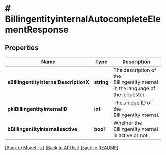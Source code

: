 # # BillingentityinternalAutocompleteElementResponse

## Properties

Name | Type | Description | Notes
------------ | ------------- | ------------- | -------------
**sBillingentityinternalDescriptionX** | **string** | The description of the Billingentityinternal in the language of the requester |
**pkiBillingentityinternalID** | **int** | The unique ID of the Billingentityinternal. |
**bBillingentityinternalIsactive** | **bool** | Whether the Billingentityinternal is active or not |

[[Back to Model list]](../../README.md#models) [[Back to API list]](../../README.md#endpoints) [[Back to README]](../../README.md)
